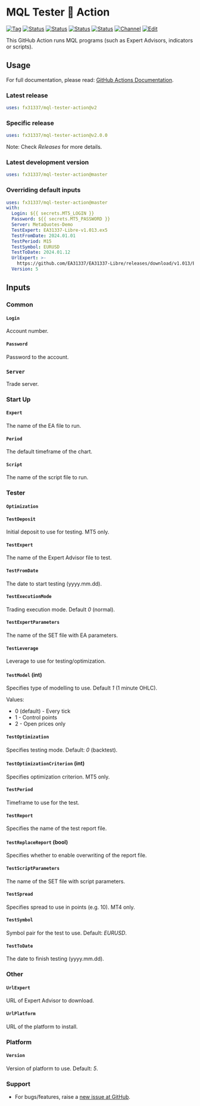 # MQL Tester 🐳 Action

<!-- markdownlint-configure-file { "MD013": { "line_length": 120 } } -->
[![Tag][gh-tag-image]][gh-tag-link]
[![Status][gha-image-action-master]][gha-link-action-master]
[![Status][gha-image-check-master]][gha-link-check-master]
[![Status][gha-image-docker-master]][gha-link-docker-master]
[![Status][gha-image-lint-master]][gha-link-lint-master]
[![Channel][tg-channel-image]][tg-channel-link]
[![Edit][gh-edit-badge]][gh-edit-link]

This GitHub Action runs MQL programs (such as Expert Advisors, indicators or scripts).

## Usage

For full documentation, please read: [GitHub Actions Documentation](https://help.github.com/en/actions).

### Latest release

```yaml
uses: fx31337/mql-tester-action@v2
```

### Specific release

```yaml
uses: fx31337/mql-tester-action@v2.0.0
```

Note: Check _Releases_ for more details.

### Latest development version

```yaml
uses: fx31337/mql-tester-action@master
```

### Overriding default inputs

```yaml
uses: fx31337/mql-tester-action@master
with:
  Login: ${{ secrets.MT5_LOGIN }}
  Password: ${{ secrets.MT5_PASSWORD }}
  Server: MetaQuotes-Demo
  TestExpert: EA31337-Libre-v1.013.ex5
  TestFromDate: 2024.01.01
  TestPeriod: M15
  TestSymbol: EURUSD
  TestToDate: 2024.01.12
  UrlExpert: >-
    https://github.com/EA31337/EA31337-Libre/releases/download/v1.013/EA31337-Libre-v1.013.ex5
  Version: 5
```

## Inputs

### Common

#### `Login`

Account number.

#### `Password`

Password to the account.

### `Server`

Trade server.

### Start Up

#### `Expert`

The name of the EA file to run.

#### `Period`

The default timeframe of the chart.

#### `Script`

The name of the script file to run.

### Tester

#### `Optimization`

#### `TestDeposit`

Initial deposit to use for testing. MT5 only.

#### `TestExpert`

The name of the Expert Advisor file to test.

#### `TestFromDate`

The date to start testing (yyyy.mm.dd).

#### `TestExecutionMode`

Trading execution mode. Default *0* (normal).

#### `TestExpertParameters`

The name of the SET file with EA parameters.

#### `TestLeverage`

Leverage to use for testing/optimization.

#### `TestModel` (int)

Specifies type of modelling to use.
Default *1* (1 minute OHLC).

Values:

- 0 (default) - Every tick
- 1 - Control points
- 2 - Open prices only

#### `TestOptimization`

Specifies testing mode. Default: *0* (backtest).

#### `TestOptimizationCriterion` (int)

Specifies optimization criterion. MT5 only.

#### `TestPeriod`

Timeframe to use for the test.

#### `TestReport`

Specifies the name of the test report file.

#### `TestReplaceReport` (bool)

Specifies whether to enable overwriting of the report file.

#### `TestScriptParameters`

The name of the SET file with script parameters.

#### `TestSpread`

Specifies spread to use in points (e.g. 10). MT4 only.

#### `TestSymbol`

Symbol pair for the test to use. Default: *EURUSD*.

#### `TestToDate`

The date to finish testing (yyyy.mm.dd).

### Other

#### `UrlExpert`

URL of Expert Advisor to download.

#### `UrlPlatform`

URL of the platform to install.

### Platform

#### `Version`

Version of platform to use. Default: *5*.

<!--
## Outputs

### `foo`

Foo bar.
-->

### Support

- For bugs/features,
  raise a [new issue at GitHub](https://github.com/FX31337/MQL-Tester-Action/issues).

<!-- Named links -->

[gh-edit-badge]: https://img.shields.io/badge/GitHub-edit-purple.svg?logo=github
[gh-edit-link]: https://github.dev/FX31337/MQL-Tester-Action

[gh-tag-image]: https://img.shields.io/github/tag/FX31337/MQL-Tester-Action.svg?logo=github
[gh-tag-link]: https://github.com/FX31337/MQL-Tester-Action/tags

[tg-channel-image]: https://img.shields.io/badge/Telegram-join-0088CC.svg?logo=telegram
[tg-channel-link]: https://t.me/EA31337

[gha-link-action-master]: https://github.com/FX31337/MQL-Tester-Action/actions?query=workflow%3AAction+branch%3Amaster
[gha-image-action-master]: https://github.com/FX31337/MQL-Tester-Action/workflows/Action/badge.svg

[gha-link-check-master]: https://github.com/FX31337/MQL-Tester-Action/actions?query=workflow%3ACheck+branch%3Amaster
[gha-image-check-master]: https://github.com/FX31337/MQL-Tester-Action/workflows/Check/badge.svg

[gha-link-docker-master]: https://github.com/FX31337/MQL-Tester-Action/actions?query=workflow%3ADocker+branch%3Amaster
[gha-image-docker-master]: https://github.com/FX31337/MQL-Tester-Action/workflows/Docker/badge.svg

[gha-link-lint-master]: https://github.com/FX31337/MQL-Tester-Action/actions?query=workflow%3ALint+branch%3Amaster
[gha-image-lint-master]: https://github.com/FX31337/MQL-Tester-Action/workflows/Lint/badge.svg

